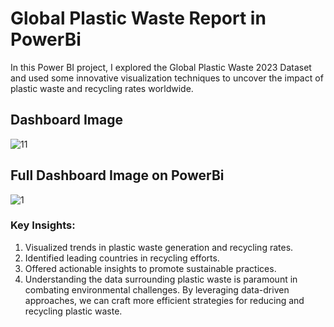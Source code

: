 # Global Plastic Waste Report in PowerBi

In this Power BI project, I explored the Global Plastic Waste 2023 Dataset and used some innovative visualization techniques to uncover the impact of plastic waste and recycling rates worldwide.

## Dashboard Image
![11](https://github.com/user-attachments/assets/7f07c168-084d-4321-8f7d-ffb6e5d2016d)

## Full Dashboard Image on PowerBi
![1](https://github.com/user-attachments/assets/dec09d90-8374-4ee9-b1d2-2b62ea5a77f6)


### Key Insights:
1) Visualized trends in plastic waste generation and recycling rates. 
2) Identified leading countries in recycling efforts. 
3) Offered actionable insights to promote sustainable practices. 
4) Understanding the data surrounding plastic waste is paramount in combating environmental challenges. By leveraging data-driven approaches, we can craft more efficient strategies for reducing and recycling plastic waste. 
